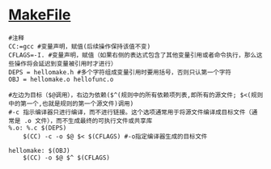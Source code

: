 # [MakeFile](https://www.cs.colby.edu/maxwell/courses/tutorials/maketutor/)

```
#注释
CC:=gcc #变量声明，赋值(后续操作保持该值不变)
CFLAGS=-I. #变量声明，赋值（如果右侧的表达式包含了其他变量引用或者命令执行，那么这些操作将会延迟到变量被引用时才进行）
DEPS = hellomake.h #多个字符组成变量引用时要用括号，否则只认第一个字符
OBJ = hellomake.o hellofunc.o 

#左边为目标（$@调用），右边为依赖($^(规则中的所有依赖项列表,即所有的源文件; $<(规则中的第一个,也就是规则的第一个源文件)调用)
#-c 指示编译器只进行编译，而不进行链接。这个选项通常用于将源文件编译成目标文件（通常是 .o 文件），而不生成最终的可执行文件或共享库
%.o: %.c $(DEPS)
	$(CC) -c -o $@ $< $(CFLAGS) #-o指定编译器生成的目标文件

hellomake: $(OBJ)
	$(CC) -o $@ $^ $(CFLAGS)
```
